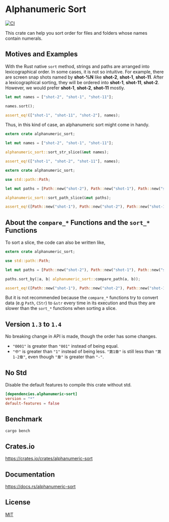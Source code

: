 Alphanumeric Sort
====================

[![CI](https://github.com/magiclen/alphanumeric-sort/actions/workflows/ci.yml/badge.svg)](https://github.com/magiclen/alphanumeric-sort/actions/workflows/ci.yml)

This crate can help you sort order for files and folders whose names contain numerals.

## Motives and Examples

With the Rust native `sort` method, strings and paths are arranged into lexicographical order. In some cases, it is not so intuitive. For example, there are screen snap shots named by **shot-%N** like **shot-2**, **shot-1**, **shot-11**. After a lexicographical sorting, they will be ordered into **shot-1**, **shot-11**, **shot-2**. However, we would prefer **shot-1**, **shot-2**, **shot-11** mostly.

```rust
let mut names = ["shot-2", "shot-1", "shot-11"];

names.sort();

assert_eq!(["shot-1", "shot-11", "shot-2"], names);
```

Thus, in this kind of case, an alphanumeric sort might come in handy.

```rust
extern crate alphanumeric_sort;

let mut names = ["shot-2", "shot-1", "shot-11"];

alphanumeric_sort::sort_str_slice(&mut names);

assert_eq!(["shot-1", "shot-2", "shot-11"], names);
```

```rust
extern crate alphanumeric_sort;

use std::path::Path;

let mut paths = [Path::new("shot-2"), Path::new("shot-1"), Path::new("shot-11")];

alphanumeric_sort::sort_path_slice(&mut paths);

assert_eq!([Path::new("shot-1"), Path::new("shot-2"), Path::new("shot-11")], paths);
```

## About the `compare_*` Functions and the `sort_*` Functions

To sort a slice, the code can also be written like,

```rust
extern crate alphanumeric_sort;

use std::path::Path;

let mut paths = [Path::new("shot-2"), Path::new("shot-1"), Path::new("shot-11")];

paths.sort_by(|a, b| alphanumeric_sort::compare_path(a, b));

assert_eq!([Path::new("shot-1"), Path::new("shot-2"), Path::new("shot-11")], paths);
```

But it is not recommended because the `compare_*` functions try to convert data (e.g `Path`, `CStr`) to `&str` every time in its execution and thus they are slower than the `sort_*` functions when sorting a slice.

## Version `1.3` to `1.4`

No breaking change in API is made, though the order has some changes.

* `"0001"` is greater than `"001"` instead of being equal.
* `"中"` is greater than `"1"` instead of being less. `"第1章"` is still less than `"第1-2章"`, even though `"章"` is greater than `"-"`.

## No Std

Disable the default features to compile this crate without std.

```toml
[dependencies.alphanumeric-sort]
version = "*"
default-features = false
```

## Benchmark

```bash
cargo bench
```

## Crates.io

https://crates.io/crates/alphanumeric-sort

## Documentation

https://docs.rs/alphanumeric-sort

## License

[MIT](LICENSE)